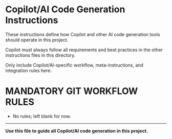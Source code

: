 

# Copilot/AI Code Generation Instructions

These instructions define how Copilot and other AI code generation tools should operate in this project.

Copilot must always follow all requirements and best practices in the other instructions files in this directory.

Only include Copilot/AI-specific workflow, meta-instructions, and integration rules here.


# MANDATORY GIT WORKFLOW RULES
- No rules; left blank for now.


---

**Use this file to guide all Copilot/AI code generation in this project.**
